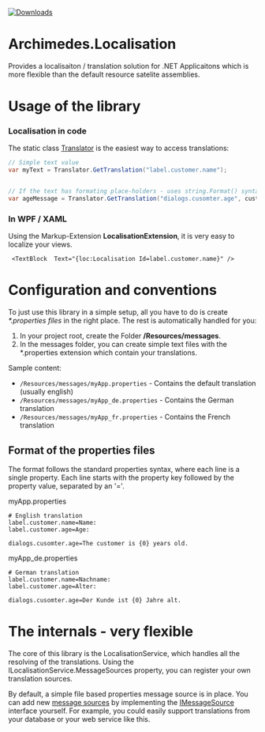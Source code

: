 [![Downloads](https://img.shields.io/badge/download-nuget-blue.svg)](https://www.nuget.org/packages/archimedes.localisation)


# Archimedes.Localisation
Provides a localisaiton / translation solution for .NET Applicaitons which is more flexible than the default resource satelite assemblies.


# Usage of the library

### Localisation in code

The static class [Translator](https://github.com/ElderByte-/Archimedes.Localisation/blob/master/Archimedes.Localisation/Translator.cs) is the easiest way to access translations:

```csharp
// Simple text value
var myText = Translator.GetTranslation("label.customer.name");


// If the text has formating place-holders - uses string.Format() syntax
var ageMessage = Translator.GetTranslation("dialogs.cusomter.age", customer.Age);
```

### In WPF / XAML
Using the Markup-Extension **LocalisationExtension**, it is very easy to localize your views.
```xaml
 <TextBlock  Text="{loc:Localisation Id=label.customer.name}" />
```


# Configuration and conventions

To just use this library in a simple setup, all you have to do is create  _*.properties files_  in the right place. The rest is automatically handled for you:

1. In your project root, create the Folder **/Resources/messages**. 
2. In the messages folder, you can create simple text files with the *.properties extension which contain your translations.

Sample content: 
* `/Resources/messages/myApp.properties`       - Contains the default translation (usually english)
* `/Resources/messages/myApp_de.properties`    - Contains the German translation
* `/Resources/messages/myApp_fr.properties`    - Contains the French translation


## Format of the properties files

The format follows the standard properties syntax, where each line is a single property. 
Each line starts with the property key followed by the property value, separated by an '='.

myApp.properties
```properties
# English translation
label.customer.name=Name:
label.customer.age=Age:

dialogs.cusomter.age=The customer is {0} years old.
```

myApp_de.properties
```properties
# German translation
label.customer.name=Nachname:
label.customer.age=Alter:

dialogs.cusomter.age=Der Kunde ist {0} Jahre alt.
```


# The internals - very flexible

The core of this library is the LocalisationService, which handles all the resolving of the translations. Using the ILocalisationService.MessageSources property, you can register your own translation sources.

By default, a simple file based properties message source is in place. You can add new [message sources](https://github.com/ElderByte-/Archimedes.Localisation/tree/master/Archimedes.Localisation/MessageSources) by implementing the [IMessageSource](https://github.com/ElderByte-/Archimedes.Localisation/blob/master/Archimedes.Localisation/MessageSources/IMessageSource.cs) interface yourself. For example, you could easily support translations from your database or your web service like this.

